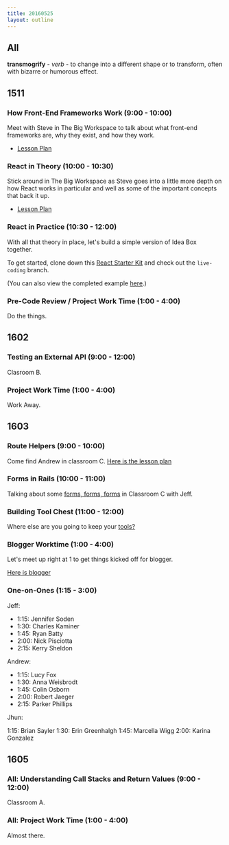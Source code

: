 ```yaml
---
title: 20160525
layout: outline
---
```


## All

**transmogrify** - _verb_ - to change into a different shape or to transform,
often with bizarre or humorous effect.


## 1511

### How Front-End Frameworks Work (9:00 - 10:00)

Meet with Steve in The Big Workspace to talk about what front-end frameworks are, why they exist, and how they work.

- [Lesson Plan](https://github.com/turingschool/lesson_plans/blob/master/ruby_04-apis_and_scalability/how_javascript_frontends_work.markdown)

### React in Theory (10:00 - 10:30)

Stick around in The Big Workspace as Steve goes into a little more depth on how React works in particular and well as some of the important concepts that back it up.

- [Lesson Plan](https://github.com/turingschool/lesson_plans/blob/master/ruby_04-apis_and_scalability/react_in_theory.markdown)

### React in Practice (10:30 - 12:00)

With all that theory in place, let's build a simple version of Idea Box together.

To get started, clone down this [React Starter Kit][rsk] and check out the `live-coding` branch.

(You can also view the completed example [here][ic].)

[rsk]: https://github.com/turingschool-examples/react-starter-kit
[ic]: https://github.com/turingschool-examples/react-starter-kit/tree/completed-ideabox-example

### Pre-Code Review / Project Work Time (1:00 - 4:00)

Do the things.


## 1602

### Testing an External API (9:00 - 12:00)

Clasroom B.

### Project Work Time (1:00 - 4:00)

Work Away.


## 1603

### Route Helpers (9:00 - 10:00)

Come find Andrew in classroom C. [Here is the lesson plan](https://github.com/turingschool/lesson_plans/blob/master/ruby_02-web_applications_with_ruby/route_helpers.md)

### Forms in Rails (10:00 - 11:00)

Talking about some [forms, forms, forms](https://github.com/turingschool/lesson_plans/blob/master/ruby_02-web_applications_with_ruby/forms_primer.markdown) in Classroom C with Jeff.

### Building Tool Chest (11:00 - 12:00)

Where else are you going to keep your [tools?](https://github.com/turingschool/lesson_plans/blob/master/ruby_02-web_applications_with_ruby/forms_and_route_helpers_in_rails.markdown)

### Blogger Worktime (1:00 - 4:00)

Let's meet up right at 1 to get things kicked off for blogger.

[Here is blogger](http://tutorials.jumpstartlab.com/projects/blogger.html)

### One-on-Ones (1:15 - 3:00)

Jeff:

  * 1:15: Jennifer Soden
  * 1:30: Charles Kaminer
  * 1:45: Ryan Batty
  * 2:00: Nick Pisciotta
  * 2:15: Kerry Sheldon

Andrew:

  * 1:15: Lucy Fox
  * 1:30: Anna Weisbrodt
  * 1:45: Colin Osborn
  * 2:00: Robert Jaeger
  * 2:15: Parker Phillips

Jhun:

  1:15: Brian Sayler
  1:30: Erin Greenhalgh
  1:45: Marcella Wigg
  2:00: Karina Gonzalez

## 1605

### All: Understanding Call Stacks and Return Values (9:00 - 12:00)

Classroom A.

### All: Project Work Time (1:00 - 4:00)

Almost there.
